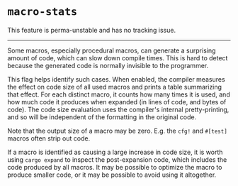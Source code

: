 # `macro-stats`

This feature is perma-unstable and has no tracking issue.

----

Some macros, especially procedural macros, can generate a surprising amount of
code, which can slow down compile times. This is hard to detect because the
generated code is normally invisible to the programmer.

This flag helps identify such cases. When enabled, the compiler measures the
effect on code size of all used macros and prints a table summarizing that
effect. For each distinct macro, it counts how many times it is used, and how
much code it produces when expanded (in lines of code, and bytes of code). The
code size evaluation uses the compiler's internal pretty-printing, and so will
be independent of the formatting in the original code.

Note that the output size of a macro may be zero. E.g. the `cfg!` and
`#[test]` macros often strip out code.

If a macro is identified as causing a large increase in code size, it is worth
using `cargo expand` to inspect the post-expansion code, which includes the
code produced by all macros. It may be possible to optimize the macro to
produce smaller code, or it may be possible to avoid using it altogether.
